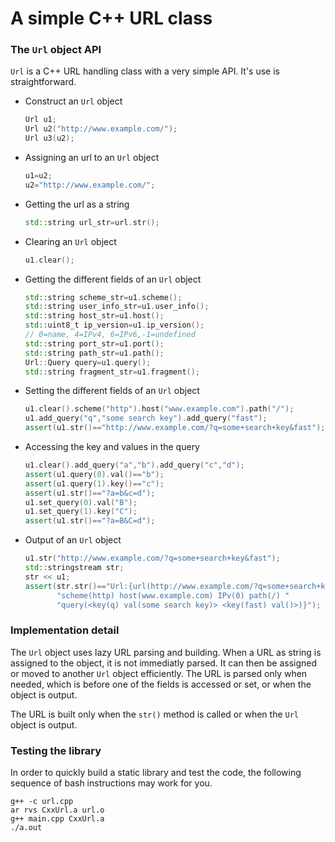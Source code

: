 # A simple C++ URL class

### The `Url` object API
`Url` is a C++ URL handling class with a very simple API. It's use is straightforward.

* Construct an `Url` object
  ``` C++
  Url u1;
  Url u2("http://www.example.com/");
  Url u3(u2);
  ```

* Assigning an url to an `Url` object
  ``` C++
  u1=u2;
  u2="http://www.example.com/";
  ```

* Getting the url as a string
  ``` C++
  std::string url_str=url.str();
  ```

* Clearing an `Url` object
  ``` C++
  u1.clear();
  ```

* Getting the different fields of an `Url` object
  ``` C++
  std::string scheme_str=u1.scheme();
  std::string user_info_str=u1.user_info();
  std::string host_str=u1.host();
  std::uint8_t ip_version=u1.ip_version();
  // 0=name, 4=IPv4, 6=IPv6,-1=undefined
  std::string port_str=u1.port();
  std::string path_str=u1.path();
  Url::Query query=u1.query();
  std::string fragment_str=u1.fragment();
  ```

* Setting the different fields of an `Url` object
  ``` C++
  u1.clear().scheme("http").host("www.example.com").path("/");
  u1.add_query("q","some search key").add_query("fast");
  assert(u1.str()=="http://www.example.com/?q=some+search+key&fast");
  ```

* Accessing the key and values in the query
  ``` C++
  u1.clear().add_query("a","b").add_query("c","d");
  assert(u1.query(0).val()=="b");
  assert(u1.query(1).key()=="c");
  assert(u1.str()=="?a=b&c=d");
  u1.set_query(0).val("B");
  u1.set_query(1).key("C");
  assert(u1.str()=="?a=B&C=d");
  ```

* Output of an `Url` object
  ``` C++
  u1.str("http://www.example.com/?q=some+search+key&fast");
  std::stringstream str;
  str << u1;
  assert(str.str()=="Url:{url(http://www.example.com/?q=some+search+key&fast) "
         "scheme(http) host(www.example.com) IPv(0) path(/) "
         "query(<key(q) val(some search key)> <key(fast) val()>)}");
  ```

### Implementation detail

The `Url` object uses lazy URL parsing and building. When a URL as string is
assigned to the object, it is not immediatly parsed. It can then be assigned or
moved to another `Url` object efficiently. The URL is parsed only when needed,
which is before one of the fields is accessed or set, or when the object is 
output.

The URL is built only when the `str()` method is called or when the `Url` object
is output.

### Testing the library

In order to quickly build a static library and test the code, the following 
sequence of bash instructions may work for you. 

```
g++ -c url.cpp
ar rvs CxxUrl.a url.o
g++ main.cpp CxxUrl.a
./a.out
```
